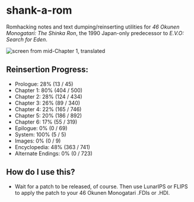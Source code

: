 # shank-a-rom
Romhacking notes and text dumping/reinserting utilities for *46 Okunen Monogatari: The Shinka Ron*, the 1990 Japan-only predecessor to *E.V.O: Search for Eden*. 

![screen from mid-Chapter 1, translated](https://raw.githubusercontent.com/hollowaytape/shank-a-rom/master/img/evidence_02.png)

## Reinsertion Progress:
* Prologue: 28% (13 / 45)
* Chapter 1: 80% (404 / 500)
* Chapter 2: 28% (124 / 434)
* Chapter 3: 26% (89 / 340)
* Chapter 4: 22% (165 / 746)
* Chapter 5: 20% (186 / 892)
* Chapter 6: 17% (55 / 319)
* Epilogue: 0% (0 / 69)
* System: 100% (5 / 5)
* Images: 0% (0 / 9)
* Encyclopedia: 48% (363 / 741)
* Alternate Endings: 0% (0 / 723)

## How do I use this?
* Wait for a patch to be released, of course. Then use LunarIPS or FLIPS to apply the patch to your 46 Okunen Monogatari .FDIs or .HDI.